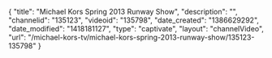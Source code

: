 {
    "title": "Michael Kors Spring 2013 Runway Show",
    "description": "",
    "channelid": "135123",
    "videoid": "135798",
    "date_created": "1386629292",
    "date_modified": "1418181127",
    "type": "captivate",
    "layout": "channelVideo",
    "url": "\/michael-kors-tv\/michael-kors-spring-2013-runway-show\/135123-135798"
}